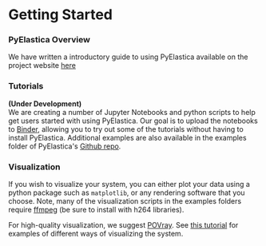 # Getting Started

### PyElastica Overview
We have written a introductory guide to using PyElastica available on the project website [here](https://cosseratrods.org/software/pyelastica/#pyelastica-workflow)

### Tutorials
**(Under Development)**  
We are creating a number of Jupyter Notebooks and python scripts to help get users started with using PyElastica. Our goal is to upload the notebooks to [Binder](link-to-binder-notebooks), allowing you to try out some of the tutorials without having to install PyElastica. Additional examples are also available in the examples folder of PyElastica's [Github repo](https://github.com/GazzolaLab/PyElastica).


### Visualization
If you wish to visualize your system, you can either plot your data using a python package such as `matplotlib`, or any rendering software that you choose. Note, many of the visualization scripts in the examples folders require [ffmpeg](https://www.ffmpeg.org/) (be sure to install with h264 libraries).

For high-quality visualization, we suggest [POVray](http://povray.com). See [this tutorial](link-to-POVray-tutorial) for examples of different ways of visualizing the system. 
